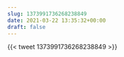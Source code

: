 ```yaml
---
slug: 1373991736268238849
date: 2021-03-22 13:35:32+00:00
draft: false
---
```


{{< tweet 1373991736268238849 >}}
